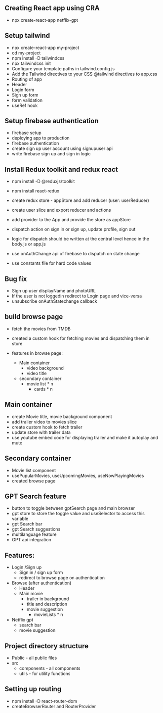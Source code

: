 ## Creating React app using CRA

- npx create-react-app netflix-gpt

## Setup tailwind

- npx create-react-app my-project
- cd my-project
- npm install -D tailwindcss
- npx tailwindcss init
- Configure your template paths in tailwind.config.js
- Add the Tailwind directives to your CSS @tailwind directives to app.css
- Routing of app
- Header
- Login form
- Sign up form
- form validation
- useRef hook

## Setup firebase authentication

- firebase setup
- deploying app to production
- firebase authentication
- create sign up user account using signupuser api
- write firebase sign up and sign in logic

## Install Redux toolkit and redux react

- npm install -D @reduxjs/toolkit
- npm install react-redux
- create redux store - appStore and add reducer (user: userReducer)
- create user slice and export reducer and actions
- add provider to the App and provide the store as appStore

- dispatch action on sign in or sign up, update profile, sign out
- logic for dispatch should be written at the central level hence in the body.js or app.js
- use onAuthChange api of firebase to dispatch on state change
- use constants file for hard code values

## Bug fix

- Sign up user displayName and photoURL
- If the user is not loggedin redirect to Login page and vice-versa
- unsubscribe onAuthStatechange callback

## build browse page

- fetch the movies from TMDB
- created a custom hook for fetching movies and dispatching them in store
- features in browse page:

  - Main container
    - video background
    - video title
  - secondary container
    - movie list \* n
      - cards \* n

## Main container

- create Movie title, movie background component
- add trailer video to movies slice
- create custom hook to fetch trailer
- update store with trailer data
- use youtube embed code for displaying trailer and make it autoplay and mute

## Secondary container

- Movie list component
- usePupularMovies, useUpcomingMovies, useNowPlayingMovies
- created browse page

## GPT Search feature

- button to toggle between gptSearch page and main browser
- gpt store to store the toggle value and useSelector to access this variable
- gpt Search bar
- gpt Search suggestions
- multilanguage feature
- GPT api integration

## Features:

- Login /Sign up
  - Sign in / sign up form
  - redirect to browse page on authentication
- Browse (after authentication)
  - Header
  - Main movie
    - trailer in background
    - title and description
    - movie suggestion
      - movieLists \* n
- Netflix gpt
  - search bar
  - movie suggestion

## Project directory structure

- Public - all public files
- src
  - components - all components
  - utils - for utility functions

## Setting up routing

- npm install -D react-router-dom
- createBrowserRouter and RouterProvider
